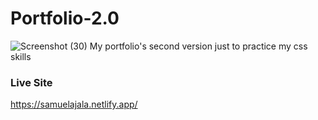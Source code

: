 # Portfolio-2.0
![Screenshot (30)](https://user-images.githubusercontent.com/66500541/148305072-a77fa48f-4d49-491c-a8b4-53d2c0b6c3c9.png)
My portfolio's second version just to practice my css skills

### Live Site
https://samuelajala.netlify.app/

